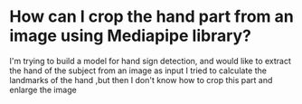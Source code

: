 
# How can I crop the hand part from an image using Mediapipe library?

I'm trying to build a model for hand sign detection, and would like to extract the hand of the subject from an image as input
I tried to calculate the landmarks of the hand ,but then I don't know how to crop this part and enlarge the image

        